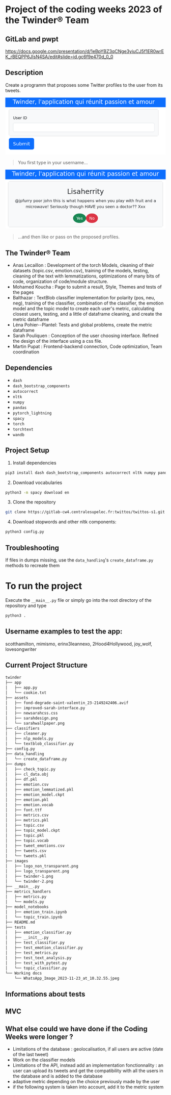 # Project of the coding weeks 2023 of the Twinder® Team

## GitLab and pwpt

https://docs.google.com/presentation/d/1eBpYBZ3qCNge3yiuCJ5f1ER0wrEK_rBEQPP6JIsN4SA/edit#slide=id.gc6f9e470d_0_0

## Description

Create a programm that proposes some Twitter profiles to the user from its tweets.

![First you write a username](images/twinder-1.png)

> You first type in your username...

![Then you get profiles proposed for you](images/twinder-2.png)

> ...and then like or pass on the proposed profiles.

## The Twinder® Team

- Anas Lecaillon : Development of the torch Models, cleaning of their datasets (topic.csv, emotion.csv),
training of the models, testing, cleaning of the text with lemmatizations, optimizations of many bits of code,
organization of code/module structure.
- Mohamed Koucha : Page to submit a result, Style, Themes and tests of the pages
- Balthazar : TextBlob classifier implementation for polarity (pos, neu, neg), training of the classifier, 
            combination of the classifier, the emotion model and the topic model to create each user's metric,
            calculating closest users, testing, and a little of dataframe cleaning, and create the metric dataframe
- Léna Pohier--Plantel: Tests and global problems, create the metric dataframe
- Sarah Pouliquen : Conception of the user choosing interface. Refined the design of the interface using a css file.
- Martin Pupat : Frontend-backend connection, Code optimization, Team coordination

## Dependencies
- `dash`
- `dash_bootstrap_components`
- `autocorrect`
- `nltk`
- `numpy`
- `pandas`
- `pytorch_lightning`
- `spacy`
- `torch`
- `torchtext`
- `wandb`

## Project Setup     

1. Install dependencies
```bash
pip3 install dash dash_bootstrap_components autocorrect nltk numpy pandas torch pytorch_lightning spacy torchtext wandb
```

2. Download vocabularies
```bash
python3 -m spacy download en
```

3. Clone the repository
```bash
git clone https://gitlab-cw4.centralesupelec.fr:twittos/twittos-s1.git
```

4. Download stopwords and other nltk components:
```bash
python3 config.py
```

## Troubleshooting

If files in dumps missing, use the `data_handling`'s `create_dataframe.py` methods
to recreate them


# To run the project

Execute the `__main__.py` file or simply go into the root directory of the repository
and type

```bash
python3 .
```

## Username examples to test the app:

scotthamilton, mimismo, erinx3leannexo, 2Hood4Hollywood, joy_wolf, lovesongwriter

## Current Project Structure
```
twinder
├── app
│   ├── app.py
│   └── cookie.txt
├── assets
│   ├── fond-degrade-saint-valentin_23-2149242406.avif
│   ├── improved-sarah-interface.py
│   ├── newsarahcss.css
│   ├── sarahdesign.png
│   └── sarahwallpaper.png
├── classifiers
│   ├── cleaner.py
│   ├── nlp_models.py
│   └── textblob_classifier.py
├── config.py
├── data_handling
│   └── create_dataframe.py
├── dumps
│   ├── check_topic.py
│   ├── cl_data.obj
│   ├── df.pkl
│   ├── emotion.csv
│   ├── emotion_lemmatized.pkl
│   ├── emotion_model.ckpt
│   ├── emotion.pkl
│   ├── emotion.vocab
│   ├── font.ttf
│   ├── metrics.csv
│   ├── metrics.pkl
│   ├── topic.csv
│   ├── topic_model.ckpt
│   ├── topic.pkl
│   ├── topic.vocab
│   ├── tweet_emotions.csv
│   ├── tweets.csv
│   └── tweets.pkl
├── images
│   ├── logo_non_transparent.png
│   ├── logo_transparent.png
│   ├── twinder-1.png
│   └── twinder-2.png
├── __main__.py
├── metrics_handlers
│   ├── metrics.py
│   └── models.py
├── model_notebooks
│   ├── emotion_train.ipynb
│   └── topic_train.ipynb
├── README.md
├── tests
│   ├── emotion_classifier.py
│   ├── __init__.py
│   ├── test_classifier.py
│   ├── test_emotion_classifier.py
│   ├── test_metrics.py
│   ├── test_text_analysis.py
│   ├── test_with_pytest.py
│   └── topic_classifier.py
└── Working docs
    └── WhatsApp_Image_2023-11-23_at_10.32.55.jpeg
```

## Informations about tests

## MVC

## What else could we have done if the Coding Weeks were longer ?

- Limitations of the database : geolocalisation, if all users are active (date of the last tweet)
- Work on the classifier models
- Limitations of the API, instead add an implementation fonctionnality : an user can upload its tweets and get the compatibility with all the users in the database and is added to the database
- adaptive metric depending on the choice previously made by the user
- if the following system is taken into account, add it to the metric system
